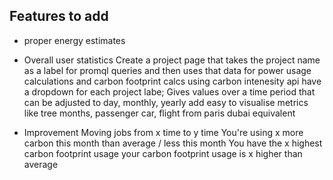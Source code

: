 ## Features to add
* proper energy estimates
* Overall user statistics
    Create a project page that takes the project name as a label for promql queries and then uses that data for power usage calculations and carbon footprint calcs using carbon intenesity api 
    have a dropdown for each project labe;
    Gives values over a time period that can be adjusted to day, monthly, yearly
    add easy to visualise metrics like tree months, passenger car, flight from paris dubai equivalent

* Improvement
    Moving jobs from x time to y time
    You're using x more carbon this month than average / less this month
    You have the x highest carbon footprint usage 
    your carbon footprint usage is x higher than average
